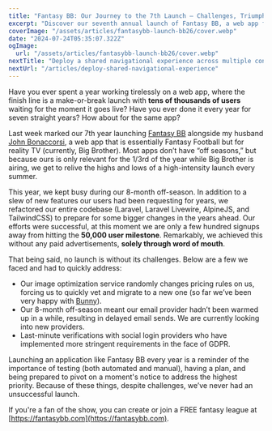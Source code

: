 ```yaml
---
title: "Fantasy BB: Our Journey to the 7th Launch – Challenges, Triumphs, and 50,000 Users"
excerpt: "Discover our seventh annual launch of Fantasy BB, a web app for Big Brother fans. Learn about our tech updates and challenges."
coverImage: "/assets/articles/fantasybb-launch-bb26/cover.webp"
date: "2024-07-24T05:35:07.322Z"
ogImage:
  url: "/assets/articles/fantasybb-launch-bb26/cover.webp"
nextTitle: "Deploy a shared navigational experience across multiple content ecosystems within ibm.com/cloud"
nextUrl: "/articles/deploy-shared-navigational-experience"
---
```


Have you ever spent a year working tirelessly on a web app, where the finish line is a make-or-break launch with **tens of thousands of users** waiting for the moment it goes live? Have you ever done it every year for seven straight years? How about for the same app?

Last week marked our 7th year launching [Fantasy BB](https://fantasybb.com) alongside my husband [John Bonaccorsi](https://imjohnbon.com), a web app that is essentially Fantasy Football but for reality TV (currently, Big Brother). Most apps don’t have “off seasons,” but because ours is only relevant for the 1/3rd of the year while Big Brother is airing, we get to relive the highs and lows of a high-intensity launch every summer.

This year, we kept busy during our 8-month off-season. In addition to a slew of new features our users had been requesting for years, we refactored our entire codebase (Laravel, Laravel Livewire, AlpineJS, and TailwindCSS) to prepare for some bigger changes in the years ahead. Our efforts were successful, at this moment we are only a few hundred signups away from hitting the **50,000 user milestone**. Remarkably, we achieved this without any paid advertisements, **solely through word of mouth**.

That being said, no launch is without its challenges. Below are a few we faced and had to quickly address:

-   Our image optimization service randomly changes pricing rules on us, forcing us to quickly vet and migrate to a new one (so far we’ve been very happy with [Bunny](https://bunny.net)).
-   Our 8-month off-season meant our email provider hadn’t been warmed up in a while, resulting in delayed email sends. We are currently looking into new providers.
-   Last-minute verifications with social login providers who have implemented more stringent requirements in the face of GDPR.

Launching an application like Fantasy BB every year is a reminder of the importance of testing (both automated and manual), having a plan, and being prepared to pivot on a moment's notice to address the highest priority. Because of these things, despite challenges, we’ve never had an unsuccessful launch.

If you're a fan of the show, you can create or join a FREE fantasy league at [https://fantasybb.com](https://fantasybb.com).
